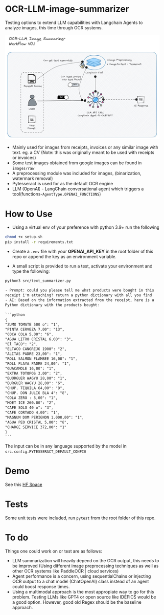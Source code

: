 # OCR-LLM-image-summarizer


Testing options to extend LLM capabilities with Langchain Agents to analyze images, this time through OCR systems.


![image](./images/analyzer-infra.jpeg)

- Mainly used for images from receipts, invoices or any similar image with text. eg. a CV (Note: this was originally meant to be used with receipts or invoices)
- Some test images obtained from google images can be found in `images/raw`
- A preprocessing module was included for images, (binarization, watermark removal)
- Pytesseract is used for as the default OCR engine
- LLM (OpenAI) - LangChain conversational agent which triggers a tool(functions-`AgentType.OPENAI_FUNCTIONS`) 


# How to Use

- Using a virtual env of your preference with python 3.9+ run the following

```bash
chmod +x setup.sh
pip install -r requirements.txt
```

- Create a `.env` file with your **OPENAI_API_KEY** in the root folder of this repo or append the key as an environment variable.

- A small script is provided to run a test, activate your environment and type the following:

```bash
python3 src/text_summarizer.py
```


    - Prompt: could you please tell me what products were bought in this receipt i'm attaching? return a python dictionary with all you find
    - AI: Based on the information extracted from the receipt, here is a Python dictionary with the products bought:

    ```python
    {
    "ZUMO TOMATE 500 o": "1",
    "PINTA CERVEZA 7.00": "13",
    "COCA COLA 5.00": "6",
    "AGUA LITRO CRISTAL 6,00": "3",
    "El TACO": "2",
    "ELTACO CANGREJO 1900": "2",
    "ALITAS PADRE 23,00": "1",
    "ROLL SALMON FLAMBEE 16,00": "1",
    "ROLL PLAYA PADRE 24,00": "1",
    "GUACAMOLE 16,00": "1",
    "EXTRA TOTOPOS 3.00": "2",
    "BUÚRGUER WAGYU 28,00": "1",
    "BURGUER WAGYU 28,00": "6",
    "CHUP. TEQUILA 64,00": "8",
    "CHUP. DON JULIO BLA 4": "8",
    "COLA ZERO : 5,00": "1",
    "MOET ICE 260.00": "2",
    "CAFE SOLO 40 o": "3",
    "CAFE CORTADO 4,00": "1",
    "MAGNUM DOM PERIGNON 1.000,00": "1",
    "AGUA PEO CRISTAL 5,00": "8",
    "CHARGE SERVICE 372,00": "1"
    }
    ```

The input can be in any language supported by the model in `src.config.PYTESSERACT_DEFAULT_CONFIG`

# Demo

See this [HF Space](https://huggingface.co/spaces/jhonparra18/receipt-llm-analyzer)

# Tests

Some unit tests were included, run `pytest` from the root folder of this repo.


# To do

Things one could work on or test are as follows:

- LLM summarization will heavily depend on the OCR output, this needs to be improved (Using different image preprocessing techniques as well as other OCR systems like PaddleOCR | cloud services)
- Agent performance is a concern, using sequentialChains or injecting OCR output to a chat model (ChatOpenAI) class instead of an agent could boost response times.
- Using a multimodal approach is the most appropiate way to go for this problem. Testing LLMs like GPT4 or open source like IDEFICS would be a good option. However, good old Regex should be the baseline approach.